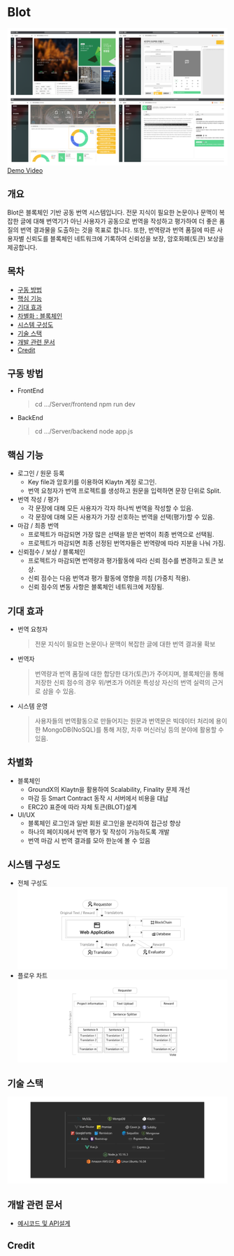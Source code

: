 # Blot

![collage](./IMG/collage.png)
[Demo Video](https://youtu.be/B-NZZfvat3w)

## 개요
Blot은 블록체인 기반 공동 번역 시스템입니다. 전문 지식이 필요한 논문이나 문맥이 복잡한 글에 대해 번역기가 아닌 사용자가 공동으로 번역을 작성하고 평가하여 더 좋은 품질의 번역 결과물을 도출하는 것을 목표로 합니다. 또한, 번역량과 번역 품질에 따른 사용자별 신뢰도를 블록체인 네트워크에 기록하여 신뢰성을 보장, 암호화폐(토큰) 보상을 제공합니다.

## 목차
- [구동 방법](#구동-방법)
- [핵심 기능](#핵심-기능)
- [기대 효과](#기대-효과)
- [차별화 : 블록체인](#차별화)
- [시스템 구성도](#시스템-구성도)
- [기술 스택](#기술-스택)
- [개발 관련 문서](#개발-관련-문서)
- [Credit](#Credit)

## 구동 방법
- FrontEnd
    > cd .../Server/frontend
    > npm run dev
- BackEnd
    > cd .../Server/backend
    > node app.js

## 핵심 기능
- 로그인 / 원문 등록
    - Key file과 암호키를 이용하여 Klaytn 계정 로그인.
    - 번역 요청자가 번역 프로젝트를 생성하고 원문을 입력하면 문장 단위로 Split.
- 번역 작성 / 평가 
    - 각 문장에 대해 모든 사용자가 각자 하나씩 번역을 작성할 수 있음.
    - 각 문장에 대해 모든 사용자가 가장 선호하는 번역을 선택(평가)할 수 있음.
- 마감 / 최종 번역 
    - 프로젝트가 마감되면 가장 많은 선택을 받은 번역이 최종 번역으로 선택됨.
    - 프로젝트가 마감되면 최종 선정된 번역자들은 번역량에 따라 지분을 나눠 가짐.
- 신뢰점수 / 보상 / 블록체인
    - 프로젝트가 마감되면 번역량과 평가활동에 따라 신뢰 점수를 변경하고 토큰 보상.
    - 신뢰 점수는 다음 번역과 평가 활동에 영향을 끼침 (가중치 적용).
    - 신뢰 점수의 변동 사항은 블록체인 네트워크에 저장됨.

## 기대 효과
- 번역 요청자
    > 전문 지식이 필요한 논문이나 문맥이 복잡한 글에 대한 번역 결과물 확보
- 번역자
    > 번역량과 번역 품질에 대한 합당한 대가(토큰)가 주어지며, 블록체인을 통해 저장한 신뢰 점수의 경우 위/변조가 어려운 특성상 자신의 번역 실력의 근거로 삼을 수 있음.  
- 시스템 운영
    > 사용자들의 번역활동으로 만들어지는 원문과 번역문은 빅데이터 처리에 용이한 MongoDB(NoSQL)를 통해 저장, 차후 머신러닝 등의 분야에 활용할 수 있음. 

## 차별화
- 블록체인
    - GroundX의 Klaytn을 활용하여 Scalability, Finality 문제 개선
    - 마감 등 Smart Contract 동작 시 서버에서 비용을 대납
    - ERC20 표준에 따라 자체 토큰(BLOT)설계
- UI/UX
    - 블록체인 로그인과 일반 회원 로그인을 분리하여 접근성 향상
    - 하나의 페이지에서 번역 평가 및 작성이 가능하도록 개발
    - 번역 마감 시 번역 결과를 모아 한눈에 볼 수 있음

## 시스템 구성도
- 전체 구성도
![structure](./IMG/structure.png)
- 플로우 차트
![flow](./IMG/flow.png)

## 기술 스택
![stack](./IMG/stack.png)

## 개발 관련 문서
- [예시코드 및 API설계](./devNote.md)

## Credit



